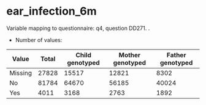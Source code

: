# ear_infection_6m
Variable mapping to questionnaire: q4, question DD271.
.
- Number of values:

| Value | Total | Child genotyped | Mother genotyped | Father genotyped |
| ----- | ----- | --------------- | ---------------- | ---------------- |
| Missing | 27828 | 15517 | 12821 | 8302 |
| No | 81784 | 64670 | 56185 |40024 |
| Yes | 4011 | 3168 | 2763 |1892 |



